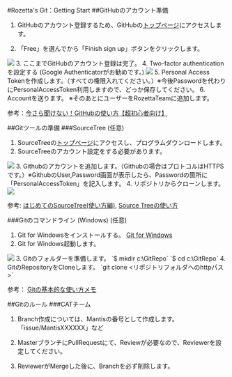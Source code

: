 #Rozetta's Git：Getting Start
##GitHubのアカウント準備
1. GitHubのアカウント登録するため、GitHubの[トップページ](https://github.com/)にアクセスします。
<!--img src="https://github.com/rozetta/RozettAnnounce/blob/master/assets/github-01-620x652.png" class="img-responsive" -->
2. 「Free」を選んでから「Finish sign up」ボタンをクリックします。
<img src="https://github.com/rozetta/rozettaannounce/blob/master/assets/github-02-02-620x521.png" class="img-responsive" />
3. ここまでGitHubのアカウント登録は完了。
4. Two-factor authenticationを設定する (Google Authenticatorがお勧めです。)
<img src="https://github.com/rozetta/rozettaannounce/blob/master/assets/github-authen.png" class="img-responsive" />
5. Personal Access Tokenを作成します。（すべての権限入れてください。）※今後Passwordを代わりにPersonalAccessToken利用しますので、どっか保存してください。
6. Accountを送ります。 ※そのあとにユーザーをRozettaTeamに追加します。

参考：[今さら聞けない！GitHubの使い方【超初心者向け】](https://techacademy.jp/magazine/6235)

##Gitツールの準備
###SourceTree (任意)
1. SourceTreeの[トップページ](https://ja.atlassian.com/software/sourcetree)にアクセスし、プログラムダウンロードします。
2. SourceTreeのアカウント設定をする必要があります。
<img src="https://github.com/rozetta/rozettaannounce/blob/master/assets/7d585eec-cda2-762b-febe-499f2121f74e.png" class="img-responsive" />
3. Githubのアカウントを追加します。（Githubの場合はプロトコルはHTTPSです。）※GithubのUser,Password画面が表示したら、Passwordの箇所に「PersonalAccessToken」を記入します。
4. リポジトリからクローンします。
<img src="https://github.com/rozetta/rozettaannounce/blob/master/assets/sourcetree-clone-repo.png" class="img-responsive" />

参考:
[はじめてのSourceTree(使い方編)](http://qiita.com/naoki85/items/c7660d70347e9e70b201),
[Source Treeの使い方](http://qiita.com/takamichi_tsutsumi/items/6358a74a62d4fc15d1a5)

###Gitのコマンドライン (Windows) (任意)
1. Git for Windowsをインストールする。 [Git for Windows](https://git-for-windows.github.io/)
2. Git for Windows起動します。<br/>
<img src="https://github.com/rozetta/rozettaannounce/blob/master/assets/git-for-window.png" class="img-responsive" />
3. Gitのフォルダーを準備します。
`$ mkdir c:\GitRepo`
`$ cd c:\GitRepo`
4. GitのRepositoryをCloneします。
`git clone <リポジトリフォルダへのhttpパス>`

参考：
[Gitの基本的な使い方メモ](http://qiita.com/opengl-8080/items/451c5967cbbc262f4f0d)

##Gitのルール
###CATチーム
1. Branch作成については、Mantisの番号として作成します。「issue/MantisXXXXXX」など
<!--img src="https://github.com/rozetta/githubtraining/blob/master/assets/github-authen.png" class="img-responsive" -->
2. MasterブランチにPullRequestにて、Reviewが必要なので、Reviewerを設定してください。
<!--img src="https://github.com/rozetta/githubtraining/blob/master/assets/github-authen.png" class="img-responsive" -->
3. ReviewerがMergeした後に、Branchを必ず削除します。
